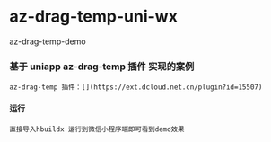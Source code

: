 # az-drag-temp-uni-wx
az-drag-temp-demo

### 基于 uniapp az-drag-temp 插件 实现的案例
	az-drag-temp 插件：[](https://ext.dcloud.net.cn/plugin?id=15507)

#### 运行
	直接导入hbuildx 运行到微信小程序端即可看到demo效果
